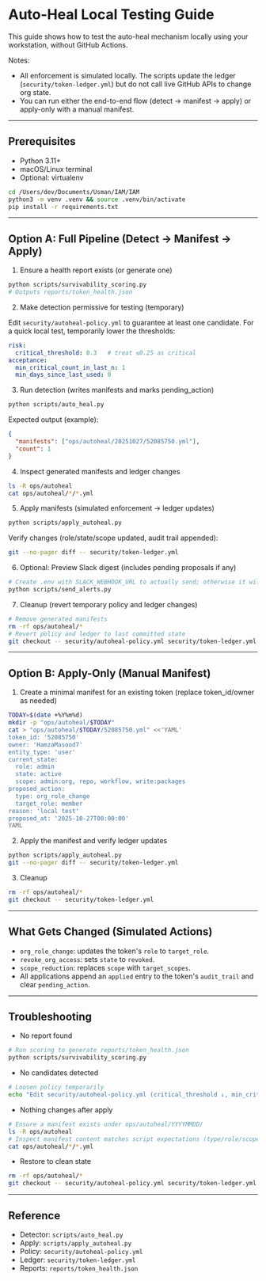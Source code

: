 # Auto-Heal Local Testing Guide

This guide shows how to test the auto-heal mechanism locally using your workstation, without GitHub Actions.

Notes:
- All enforcement is simulated locally. The scripts update the ledger (`security/token-ledger.yml`) but do not call live GitHub APIs to change org state.
- You can run either the end-to-end flow (detect → manifest → apply) or apply-only with a manual manifest.

---

## Prerequisites

- Python 3.11+
- macOS/Linux terminal
- Optional: virtualenv

```bash
cd /Users/dev/Documents/Usman/IAM/IAM
python3 -m venv .venv && source .venv/bin/activate
pip install -r requirements.txt
```

---

## Option A: Full Pipeline (Detect → Manifest → Apply)

1) Ensure a health report exists (or generate one)
```bash
python scripts/survivability_scoring.py
# Outputs reports/token_health.json
```

2) Make detection permissive for testing (temporary)

Edit `security/autoheal-policy.yml` to guarantee at least one candidate. For a quick local test, temporarily lower the thresholds:

```yaml
risk:
  critical_threshold: 0.3   # treat ≤0.25 as critical
acceptance:
  min_critical_count_in_last_n: 1
  min_days_since_last_used: 0
```

3) Run detection (writes manifests and marks pending_action)
```bash
python scripts/auto_heal.py
```
Expected output (example):
```json
{
  "manifests": ["ops/autoheal/20251027/52085750.yml"],
  "count": 1
}
```

4) Inspect generated manifests and ledger changes
```bash
ls -R ops/autoheal
cat ops/autoheal/*/*.yml
```

5) Apply manifests (simulated enforcement → ledger updates)
```bash
python scripts/apply_autoheal.py
```
Verify changes (role/state/scope updated, audit trail appended):
```bash
git --no-pager diff -- security/token-ledger.yml
```

6) Optional: Preview Slack digest (includes pending proposals if any)
```bash
# Create .env with SLACK_WEBHOOK_URL to actually send; otherwise it will print a skip message
python scripts/send_alerts.py
```

7) Cleanup (revert temporary policy and ledger changes)
```bash
# Remove generated manifests
rm -rf ops/autoheal/*
# Revert policy and ledger to last committed state
git checkout -- security/autoheal-policy.yml security/token-ledger.yml
```

---

## Option B: Apply-Only (Manual Manifest)

1) Create a minimal manifest for an existing token (replace token_id/owner as needed)
```bash
TODAY=$(date +%Y%m%d)
mkdir -p "ops/autoheal/$TODAY"
cat > "ops/autoheal/$TODAY/52085750.yml" <<'YAML'
token_id: '52085750'
owner: 'HamzaMasood7'
entity_type: 'user'
current_state:
  role: admin
  state: active
  scope: admin:org, repo, workflow, write:packages
proposed_action:
  type: org_role_change
  target_role: member
reason: 'local test'
proposed_at: '2025-10-27T00:00:00'
YAML
```

2) Apply the manifest and verify ledger updates
```bash
python scripts/apply_autoheal.py
git --no-pager diff -- security/token-ledger.yml
```

3) Cleanup
```bash
rm -rf ops/autoheal/*
git checkout -- security/token-ledger.yml
```

---

## What Gets Changed (Simulated Actions)

- `org_role_change`: updates the token's `role` to `target_role`.
- `revoke_org_access`: sets `state` to `revoked`.
- `scope_reduction`: replaces `scope` with `target_scopes`.
- All applications append an `applied` entry to the token's `audit_trail` and clear `pending_action`.

---

## Troubleshooting

- No report found
```bash
# Run scoring to generate reports/token_health.json
python scripts/survivability_scoring.py
```

- No candidates detected
```bash
# Loosen policy temporarily
echo "Edit security/autoheal-policy.yml (critical_threshold ↓, min_critical_count_in_last_n → 1)"
```

- Nothing changes after apply
```bash
# Ensure a manifest exists under ops/autoheal/YYYYMMDD/
ls -R ops/autoheal
# Inspect manifest content matches script expectations (type/role/scopes)
cat ops/autoheal/*/*.yml
```

- Restore to clean state
```bash
rm -rf ops/autoheal/*
git checkout -- security/autoheal-policy.yml security/token-ledger.yml
```

---

## Reference

- Detector: `scripts/auto_heal.py`
- Apply: `scripts/apply_autoheal.py`
- Policy: `security/autoheal-policy.yml`
- Ledger: `security/token-ledger.yml`
- Reports: `reports/token_health.json`